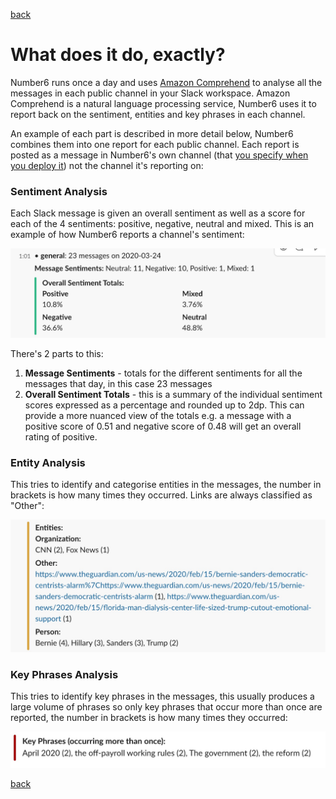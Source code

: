 [back](./)

# What does it do, exactly?

Number6 runs once a day and uses [Amazon Comprehend](https://aws.amazon.com/comprehend/) to analyse all the messages in each public channel in your Slack workspace. Amazon Comprehend is a natural language processing service, Number6 uses it to report back on the sentiment, entities and key phrases in each channel. 

An example of each part is described in more detail below, Number6 combines them into one report for each public channel. Each report is posted as a message in Number6's own channel (that [you specify when you deploy it](./what_do_i_need.md)) not the channel it's reporting on:

### Sentiment Analysis

Each Slack message is given an overall sentiment as well as a score for each of the 4 sentiments: positive, negative, neutral and mixed. This is an example of how Number6 reports a channel's sentiment:

![Sentiment Analysis](/assets/images/sentiment.jpg)

There's 2 parts to this:

1. **Message Sentiments** - totals for the different sentiments for all the messages that day, in this case 23 messages
2. **Overall Sentiment Totals** - this is a summary of the individual sentiment scores expressed as a percentage and rounded up to 2dp. This can provide a more nuanced view of the totals e.g. a message with a positive score of 0.51 and negative score of 0.48 will get an overall rating of positive.

### Entity Analysis

This tries to identify and categorise entities in the messages, the number in brackets is how many times they occurred. Links are always classified as "Other":

![Entity Analysis](/assets/images/entities.jpg)

### Key Phrases Analysis

This tries to identify key phrases in the messages, this usually produces a large volume of phrases so only key phrases that occur more than once are reported, the number in brackets is how many times they occurred:

![Key Phrases Analysis](/assets/images/keyphrases.jpg)

[back](./)
